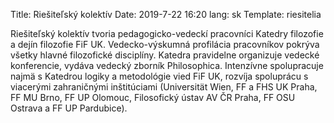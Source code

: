 Title: Riešiteľský kolektív
Date: 2019-7-22 16:20
lang: sk
Template: riesitelia

Riešiteľský kolektív tvoria pedagogicko-vedeckí pracovníci Katedry
filozofie a dejín filozofie FiF UK. Vedecko-výskumná profilácia
pracovníkov pokrýva všetky hlavné filozofické disciplíny. Katedra
pravidelne organizuje vedecké konferencie, vydáva vedecký zborník
Philosophica. Intenzívne spolupracuje najmä s Katedrou logiky a
metodológie vied FiF UK, rozvíja spoluprácu s viacerými zahraničnými
inštitúciami (Universität Wien, FF a FHS UK Praha, FF MU Brno, FF UP
Olomouc, Filosofický ústav AV ČR Praha, FF OSU Ostrava a FF UP
Pardubice).
